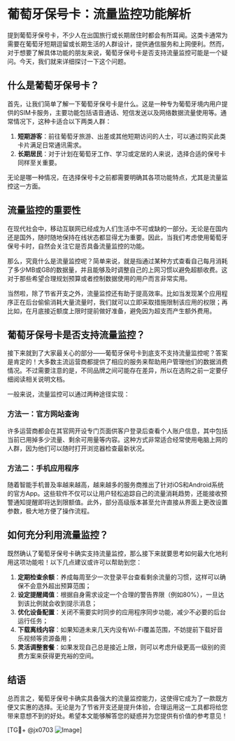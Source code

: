 # 葡萄牙保号卡：流量监控功能解析

提到葡萄牙保号卡，不少人在出国旅行或长期居住时都会有所耳闻。这类卡通常为需要在葡萄牙短期逗留或长期生活的人群设计，提供通信服务和上网便利。然而，对于想要了解具体功能的朋友来说，葡萄牙保号卡是否支持流量监控可能是一个疑问。今天，我们就来详细探讨一下这个问题。

## 什么是葡萄牙保号卡？

首先，让我们简单了解一下葡萄牙保号卡是什么。这是一种专为葡萄牙境内用户提供的SIM卡服务，主要功能包括语音通话、短信发送以及网络数据流量使用等。通常情况下，这种卡适合以下两类人群：

1. **短期游客**：前往葡萄牙旅游、出差或其他短期访问的人士，可以通过购买此类卡片满足日常通讯需求。
2. **长期居民**：对于计划在葡萄牙工作、学习或定居的人来说，选择合适的保号卡同样至关重要。

无论是哪一种情况，在选择保号卡之前都需要明确其各项功能特点，尤其是流量监控这一方面。

## 流量监控的重要性

在现代社会中，移动互联网已经成为人们生活中不可或缺的一部分。无论是在国内还是国外，随时随地保持在线状态都显得尤为重要。因此，当我们考虑使用葡萄牙保号卡时，自然会关注它是否具备流量监控的功能。

那么，究竟什么是流量监控呢？简单来说，就是指通过某种方式查看自己每月消耗了多少MB或GB的数据量，并且能够及时调整自己的上网习惯以避免超额收费。这对于那些希望合理规划预算或者控制数据使用的用户而言非常实用。

当然啦，除了节省开支之外，流量监控还有助于提高效率。比如当发现某个应用程序正在后台偷偷消耗大量流量时，我们就可以立即采取措施限制该应用的权限；再比如，在月底接近额度上限时提前做好准备，避免因为超支而产生额外费用。

## 葡萄牙保号卡是否支持流量监控？

接下来就到了大家最关心的部分——葡萄牙保号卡到底支不支持流量监控呢？答案是肯定的！大多数主流运营商都提供了相应的服务来帮助用户管理他们的数据消费情况。不过需要注意的是，不同品牌之间可能存在差异，所以在选购之前一定要仔细阅读相关说明文档。

一般来说，流量监控可以通过两种途径实现：

### 方法一：官方网站查询
许多运营商都会在其官网开设专门页面供客户登录后查看个人账户信息，其中包括当前已用掉多少流量、剩余可用量等内容。这种方式非常适合经常使用电脑上网的人群，因为他们可以随时打开浏览器检查最新状况。

### 方法二：手机应用程序
随着智能手机普及率越来越高，越来越多的服务商推出了针对iOS和Android系统的官方App。这些软件不仅可以让用户轻松追踪自己的流量消耗趋势，还能接收预警通知提醒即将达到限额值。此外，部分高级版本甚至允许直接从界面上更改设置参数，极大地方便了操作流程。

## 如何充分利用流量监控？

既然确认了葡萄牙保号卡确实支持流量监控，那么接下来就要思考如何最大化地利用这项功能啦！以下几点建议或许可以帮助到您：

1. **定期检查余额**：养成每周至少一次登录平台查看剩余流量的习惯，这样可以确保不会意外超出预算范围；
2. **设定提醒阈值**：根据自身需求设定一个合理的警告界限（例如80%），一旦达到该比例就会收到提示消息；
3. **优化设备配置**：关闭不需要实时同步的应用程序同步功能，减少不必要的后台运行任务；
4. **下载离线内容**：如果知道未来几天内没有Wi-Fi覆盖范围，不妨提前下载好音乐视频等资源备用；
5. **灵活调整套餐**：如果发现自己总是接近上限，则可以考虑升级更高一级别的资费方案来获得更充裕的空间。

## 结语

总而言之，葡萄牙保号卡确实具备强大的流量监控能力，这使得它成为了一款既方便又实惠的选择。无论是为了节省开支还是提升体验，合理运用这一工具都将给您带来意想不到的好处。希望本文能够解答您的疑惑并为您提供有价值的参考意见！

[TG💪+ @jx0703 ![Image](https://github.com/user-attachments/assets/dbca1d08-cadb-493c-b0ec-ad6f7a83f270)]